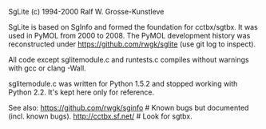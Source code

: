 SgLite (c) 1994-2000 Ralf W. Grosse-Kunstleve

SgLite is based on SgInfo and formed the foundation for cctbx/sgtbx.
It was used in PyMOL from 2000 to 2008.
The PyMOL development history was reconstructed under
https://github.com/rwgk/sglite (use git log to inspect).

All code except sglitemodule.c and runtests.c compiles without warnings
with gcc or clang -Wall.

sglitemodule.c was written for Python 1.5.2 and stopped working with
Python 2.2. It's kept here only for reference.

See also:
https://github.com/rwgk/sginfo  # Known bugs but documented (incl. known bugs).
http://cctbx.sf.net/  # Look for sgtbx.
